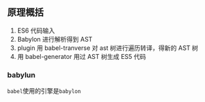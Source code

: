 ## 原理概括

1. ES6 代码输入
2. Babylon 进行解析得到 AST
3. plugin 用 babel-tranverse 对 ast 树进行遍历转译，得新的 AST 树
4. 用 babel-generator 用过 AST 树生成 ES5 代码

### babylun

`babel`使用的引擎是`babylon`
